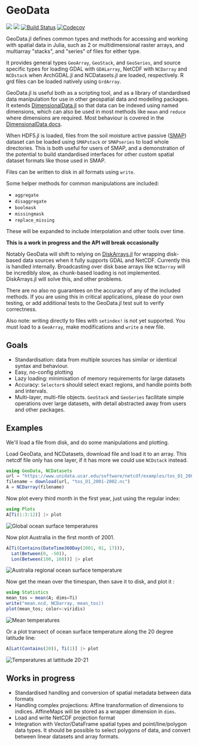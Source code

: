 # GeoData

[![](https://img.shields.io/badge/docs-stable-blue.svg)](https://rafaqz.github.io/GeoData.jl/stable)
[![](https://img.shields.io/badge/docs-dev-blue.svg)](https://rafaqz.github.io/GeoData.jl/dev)
[![Build Status](https://travis-ci.org/rafaqz/GeoData.jl.svg?branch=master)](https://travis-ci.org/rafaqz/GeoData.jl)
[![Codecov](https://codecov.io/gh/rafaqz/GeoData.jl/branch/master/graph/badge.svg)](https://codecov.io/gh/rafaqz/GeoData.jl)

GeoData.jl defines common types and methods for accessing and
working with spatial data in Julia, such as 2 or multidimensional raster arrays,
and multiarray "stacks", and "series" of files for either type.

It provides general types `GeoArray`, `GeoStack`, and `GeoSeries`, and source
specific types for loading GDAL with `GDALarray`, NetCDF with `NCDarray` and
`NCDstack` when ArchGDAL.jl and NCDatasets.jl are loaded, respectively. R grd
files can be loaded natively using `GrdArray`. 

GeoData.jl is useful both as a scripting tool, and as a library of standardised
data manipulation for use in other geospatial data and modelling packages. It
extends [DimensionalData.jl](https://github.com/rafaqz/DimensionalData.jl) so
that data can be indexed using named dimensions, which can also be used in most
methods like `mean` and `reduce` where dimensions are required. Most behaviour
is covered in the [DimensionalData
docs](https://rafaqz.github.io/DimensionalData.jl/stable/).

When HDF5.jl is loaded, files from the soil moisture active passive
([SMAP](https://smap.jpl.nasa.gov/)) dataset can be loaded using `SMAPstack`
or `SMAPseries` to load whole directories. This is both useful for users of
SMAP, and a demonstration of the potential to build standardised interfaces 
for other custom spatial dataset formats like those used in SMAP.

Files can be written to disk in all formats using `write`.

Some helper methods for common manipulations are included:
- `aggregate`
- `disaggregate`
- `boolmask`
- `missingmask`
- `replace_missing`

These will be expanded to include interpolation and other tools over time.


**This is a work in progress and the API will break occasionally**

Notably GeoData will shift to relying on
[DiskArrays.jl](https://github.com/meggart/DiskArrays.jl) for wrapping
disk-based data sources when it fully supports GDAL and NetCDF. Currently
this is handled internally. Broadcasting over disk base arrays like `NCDarray`
will be incredibly slow, as chunk-based loading is not implemented.
DiskArrays.jl will solve this, and other problems.

There are no also no guarantees on the accuracy of any of the included methods.
If you are using this in critical applications, please do your own testing,
or add additional tests to the GeoData.jl test suit to verify correctness.

Also note: writing directly to files with `setindex!` is not yet supported. 
You must load to a `GeoArray`, make modifications and `write` a new file. 


## Goals

- Standardisation: data from multiple sources has similar or identical syntax
  and behaviour.
- Easy, no-config plotting
- Lazy loading: minimisation of memory requirements for large datasets
- Accuracy: `Selector`s should select exact regions, and handle points both 
  and intervals. 
- Multi-layer, multi-file objects. `GeoStack` and `GeoSeries` facilitate
  simple operations over large datasets, with detail abstracted away from
  users and other packages.

## Examples

We'll load a file from disk, and do some manipulations and plotting.

Load GeoData, and NCDatasets, download file and load it to 
an array. This netcdf file only has one layer, if it has more we 
could use `NCDstack` instead.

```julia
using GeoData, NCDatasets
url = "https://www.unidata.ucar.edu/software/netcdf/examples/tos_O1_2001-2002.nc"
filename = download(url, "tos_O1_2001-2002.nc")
A = NCDarray(filename)
```

Now plot every third month in the first year, just using the regular index:

```julia
using Plots
A[Ti(1:3:12)] |> plot
```

![Global ocean surface temperatures](https://raw.githubusercontent.com/rafaqz/GeoData.jl/media/four_pane_map.png)

Now plot Australia in the first month of 2001.

```julia
A[Ti(Contains(DateTime360Day(2001, 01, 17))), 
  Lat(Between(0, -50)), 
  Lon(Between(100, 160))] |> plot
```

![Australia regional ocean surface temperature](https://raw.githubusercontent.com/rafaqz/GeoData.jl/media/aus.png)

Now get the mean over the timespan, then save it to disk, and plot it :

```julia
using Statistics
mean_tos = mean(A; dims=Ti)
write("mean.ncd, NCDarray, mean_tos))
plot(mean_tos; color=:viridis) 
```

![Mean temperatures](https://raw.githubusercontent.com/rafaqz/GeoData.jl/media/mean.png)

Or a plot transect of ocean surface temperature along the 20 degree latitude line:

```julia
A[Lat(Contains(20)), Ti(1)] |> plot
```

![Temperatures at lattitude 20-21](https://raw.githubusercontent.com/rafaqz/GeoData.jl/media/lat_20.png)


## Works in progress
- Standardised handling and conversion of spatial metadata between data formats
- Handling complex projections: Affine transformation of dimensions to indices.
  AffineMaps will be stored as a wrapper dimension in `dims`.
- Load and write NetCDF projection format
- Integration with Vector/DataFrame spatial types and point/line/polygon data
  types. It should be possible to select polygons of data, and convert between
  linear datasets and array formats.
